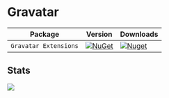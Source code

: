# Gravatar

| Package               | Version                                                                                                            | Downloads                                                                                                           |
| --------------------- | ------------------------------------------------------------------------------------------------------------------ | ------------------------------------------------------------------------------------------------------------------- |
| `Gravatar Extensions` | [![NuGet](https://img.shields.io/nuget/v/Gravatar.Extensions.svg)](https://nuget.org/packages/Gravatar.Extensions) | [![Nuget](https://img.shields.io/nuget/dt/Gravatar.Extensions.svg)](https://nuget.org/packages/Gravatar.Extensions) |

## Stats
<img src="https://repobeats.axiom.co/api/embed/3855d1e06253c626fb19cf190d8dd486465f0738.svg" />
